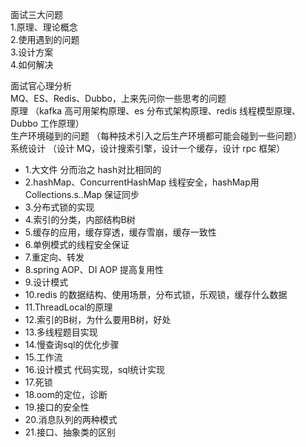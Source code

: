 面试三大问题  
1.原理、理论概念  
2.使用遇到的问题  
3.设计方案  
4.如何解决

面试官心理分析  
MQ、ES、Redis、Dubbo，上来先问你一些思考的问题  
原理 （kafka 高可用架构原理、es 分布式架构原理、redis 线程模型原理、Dubbo 工作原理）  
生产环境碰到的问题 （每种技术引入之后生产环境都可能会碰到一些问题）  
系统设计 （设计 MQ，设计搜索引擎，设计一个缓存，设计 rpc 框架）

* 1.大文件 分而治之 hash对比相同的
* 2.hashMap、ConcurrentHashMap 线程安全，hashMap用Collections.s..Map 保证同步
* 3.分布式锁的实现
* 4.索引的分类，内部结构B树
* 5.缓存的应用，缓存穿透，缓存雪崩，缓存一致性
* 6.单例模式的线程安全保证
* 7.重定向、转发
* 8.spring AOP、DI AOP 提高复用性
* 9.设计模式
* 10.redis 的数据结构、使用场景，分布式锁，乐观锁，缓存什么数据
* 11.ThreadLocal的原理
* 12.索引的B树，为什么要用B树，好处
* 13.多线程题目实现
* 14.慢查询sql的优化步骤
* 15.工作流
* 16.设计模式 代码实现，sql统计实现
* 17.死锁
* 18.oom的定位，诊断
* 19.接口的安全性
* 20.消息队列的两种模式
* 21.接口、抽象类的区别




